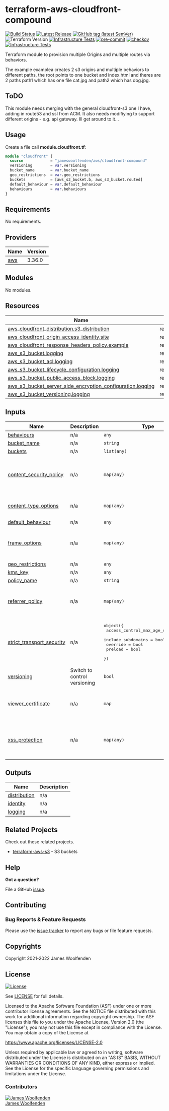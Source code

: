 # terraform-aws-cloudfront-compound

[![Build Status](https://github.com/JamesWoolfenden/terraform-aws-cloudfront-compound/workflows/Verify%20and%20Bump/badge.svg?branch=master)](https://github.com/JamesWoolfenden/terraform-aws-cloudfront-compound)
[![Latest Release](https://img.shields.io/github/release/JamesWoolfenden/terraform-aws-cloudfront-compound.svg)](https://github.com/JamesWoolfenden/terraform-aws-cloudfront-compound/releases/latest)
[![GitHub tag (latest SemVer)](https://img.shields.io/github/tag/JamesWoolfenden/terraform-aws-cloudfront-compound.svg?label=latest)](https://github.com/JamesWoolfenden/terraform-aws-cloudfront-compound/releases/latest)
![Terraform Version](https://img.shields.io/badge/tf-%3E%3D0.14.0-blue.svg)
[![Infrastructure Tests](https://www.bridgecrew.cloud/badges/github/JamesWoolfenden/terraform-aws-cloudfront-compound/cis_aws)](https://www.bridgecrew.cloud/link/badge?vcs=github&fullRepo=JamesWoolfenden%2Fterraform-aws-cloudfront-compound&benchmark=CIS+AWS+V1.2)
[![pre-commit](https://img.shields.io/badge/pre--commit-enabled-brightgreen?logo=pre-commit&logoColor=white)](https://github.com/pre-commit/pre-commit)
[![checkov](https://img.shields.io/badge/checkov-verified-brightgreen)](https://www.checkov.io/)
[![Infrastructure Tests](https://www.bridgecrew.cloud/badges/github/jameswoolfenden/terraform-aws-cloudfront-compound/general)](https://www.bridgecrew.cloud/link/badge?vcs=github&fullRepo=JamesWoolfenden%2Fterraform-aws-cloudfront-compound&benchmark=INFRASTRUCTURE+SECURITY)

Terraform module to provision multiple Origins and multiple routes via behaviors.

The example examplea creates 2 s3 origins and multiple behaviors to different paths, the root points to one bucket and index.html and theres are 2 paths path1 which has one file cat.jpg and path2 which has dog.jpg.

## ToDO

This module needs merging with the general cloudfront-s3 one I have, adding in route53 and ssl from ACM. It also needs modifiying to support different origins - e.g. api gateway. Ill get around to it...

## Usage

Create a file call **module.cloudfront.tf**:

```terraform
module "cloudfront" {
  source            = "jameswoolfenden/aws/cloudfront-compound"
  versioning        = var.versioning
  bucket_name       = var.bucket_name
  geo_restrictions  = var.geo_restrictions
  buckets           = [aws_s3_bucket.b, aws_s3_bucket.routed]
  default_behaviour = var.default_behaviour
  behaviours        = var.behaviours
}
```

<!-- BEGINNING OF PRE-COMMIT-TERRAFORM DOCS HOOK -->
## Requirements

No requirements.

## Providers

| Name | Version |
|------|---------|
| <a name="provider_aws"></a> [aws](#provider\_aws) | 3.36.0 |

## Modules

No modules.

## Resources

| Name | Type |
|------|------|
| [aws_cloudfront_distribution.s3_distribution](https://registry.terraform.io/providers/hashicorp/aws/latest/docs/resources/cloudfront_distribution) | resource |
| [aws_cloudfront_origin_access_identity.site](https://registry.terraform.io/providers/hashicorp/aws/latest/docs/resources/cloudfront_origin_access_identity) | resource |
| [aws_cloudfront_response_headers_policy.example](https://registry.terraform.io/providers/hashicorp/aws/latest/docs/resources/cloudfront_response_headers_policy) | resource |
| [aws_s3_bucket.logging](https://registry.terraform.io/providers/hashicorp/aws/latest/docs/resources/s3_bucket) | resource |
| [aws_s3_bucket_acl.logging](https://registry.terraform.io/providers/hashicorp/aws/latest/docs/resources/s3_bucket_acl) | resource |
| [aws_s3_bucket_lifecycle_configuration.logging](https://registry.terraform.io/providers/hashicorp/aws/latest/docs/resources/s3_bucket_lifecycle_configuration) | resource |
| [aws_s3_bucket_public_access_block.logging](https://registry.terraform.io/providers/hashicorp/aws/latest/docs/resources/s3_bucket_public_access_block) | resource |
| [aws_s3_bucket_server_side_encryption_configuration.logging](https://registry.terraform.io/providers/hashicorp/aws/latest/docs/resources/s3_bucket_server_side_encryption_configuration) | resource |
| [aws_s3_bucket_versioning.logging](https://registry.terraform.io/providers/hashicorp/aws/latest/docs/resources/s3_bucket_versioning) | resource |

## Inputs

| Name | Description | Type | Default | Required |
|------|-------------|------|---------|:--------:|
| <a name="input_behaviours"></a> [behaviours](#input\_behaviours) | n/a | `any` | n/a | yes |
| <a name="input_bucket_name"></a> [bucket\_name](#input\_bucket\_name) | n/a | `string` | n/a | yes |
| <a name="input_buckets"></a> [buckets](#input\_buckets) | n/a | `list(any)` | n/a | yes |
| <a name="input_content_security_policy"></a> [content\_security\_policy](#input\_content\_security\_policy) | n/a | `map(any)` | <pre>{<br>  "content_security_policy": "default-src 'none'; img-src 'self'; script-src 'self'; style-src 'self'; object-src 'none'; frame-ancestors 'none'",<br>  "override": true<br>}</pre> | no |
| <a name="input_content_type_options"></a> [content\_type\_options](#input\_content\_type\_options) | n/a | `map(any)` | <pre>{<br>  "override": true<br>}</pre> | no |
| <a name="input_default_behaviour"></a> [default\_behaviour](#input\_default\_behaviour) | n/a | `any` | n/a | yes |
| <a name="input_frame_options"></a> [frame\_options](#input\_frame\_options) | n/a | `map(any)` | <pre>{<br>  "frame_option": "DENY",<br>  "override": true<br>}</pre> | no |
| <a name="input_geo_restrictions"></a> [geo\_restrictions](#input\_geo\_restrictions) | n/a | `any` | n/a | yes |
| <a name="input_kms_key"></a> [kms\_key](#input\_kms\_key) | n/a | `any` | n/a | yes |
| <a name="input_policy_name"></a> [policy\_name](#input\_policy\_name) | n/a | `string` | `"examplea"` | no |
| <a name="input_referrer_policy"></a> [referrer\_policy](#input\_referrer\_policy) | n/a | `map(any)` | <pre>{<br>  "override": true,<br>  "referrer_policy": "same-origin"<br>}</pre> | no |
| <a name="input_strict_transport_security"></a> [strict\_transport\_security](#input\_strict\_transport\_security) | n/a | <pre>object({<br>    access_control_max_age_sec = number<br>    include_subdomains         = bool<br>    override                   = bool<br>    preload                    = bool<br>  })</pre> | <pre>{<br>  "access_control_max_age_sec": 31536000,<br>  "include_subdomains": true,<br>  "override": true,<br>  "preload": true<br>}</pre> | no |
| <a name="input_versioning"></a> [versioning](#input\_versioning) | Switch to control versioning | `bool` | n/a | yes |
| <a name="input_viewer_certificate"></a> [viewer\_certificate](#input\_viewer\_certificate) | n/a | `map` | <pre>{<br>  "cloudfront_default_certificate": false,<br>  "minimum_protocol_version": "TLSv1.2_2019"<br>}</pre> | no |
| <a name="input_xss_protection"></a> [xss\_protection](#input\_xss\_protection) | n/a | `map(any)` | <pre>{<br>  "mode_block": true,<br>  "override": true,<br>  "protection": true<br>}</pre> | no |

## Outputs

| Name | Description |
|------|-------------|
| <a name="output_distribution"></a> [distribution](#output\_distribution) | n/a |
| <a name="output_identity"></a> [identity](#output\_identity) | n/a |
| <a name="output_logging"></a> [logging](#output\_logging) | n/a |
<!-- END OF PRE-COMMIT-TERRAFORM DOCS HOOK -->

## Related Projects

Check out these related projects.

- [terraform-aws-s3](https://github.com/jameswoolfenden/terraform-aws-s3) - S3 buckets

## Help

**Got a question?**

File a GitHub [issue](https://github.com/JamesWoolfenden/terraform-aws-cloudfront-compound/issues).

## Contributing

### Bug Reports & Feature Requests

Please use the [issue tracker](https://github.com/JamesWoolfenden/terraform-aws-cloudfront-compound/issues) to report any bugs or file feature requests.

## Copyrights

Copyright 2021-2022 James Woolfenden

## License

[![License](https://img.shields.io/badge/License-Apache%202.0-blue.svg)](https://opensource.org/licenses/Apache-2.0)

See [LICENSE](LICENSE) for full details.

Licensed to the Apache Software Foundation (ASF) under one
or more contributor license agreements. See the NOTICE file
distributed with this work for additional information
regarding copyright ownership. The ASF licenses this file
to you under the Apache License, Version 2.0 (the
"License"); you may not use this file except in compliance
with the License. You may obtain a copy of the License at

<https://www.apache.org/licenses/LICENSE-2.0>

Unless required by applicable law or agreed to in writing,
software distributed under the License is distributed on an
"AS IS" BASIS, WITHOUT WARRANTIES OR CONDITIONS OF ANY
KIND, either express or implied. See the License for the
specific language governing permissions and limitations
under the License.

### Contributors

[![James Woolfenden][jameswoolfenden_avatar]][jameswoolfenden_homepage]<br/>[James Woolfenden][jameswoolfenden_homepage]

[jameswoolfenden_homepage]: https://github.com/jameswoolfenden
[jameswoolfenden_avatar]: https://github.com/jameswoolfenden.png?size=150
[github]: https://github.com/jameswoolfenden
[linkedin]: https://www.linkedin.com/in/jameswoolfenden/
[twitter]: https://twitter.com/JimWoolfenden
[share_twitter]: https://twitter.com/intent/tweet/?text=terraform-aws-cloudfront-compound&url=https://github.com/JamesWoolfenden/terraform-aws-cloudfront-compound
[share_linkedin]: https://www.linkedin.com/shareArticle?mini=true&title=terraform-aws-cloudfront-compound&url=https://github.com/JamesWoolfenden/terraform-aws-cloudfront-compound
[share_reddit]: https://reddit.com/submit/?url=https://github.com/JamesWoolfenden/terraform-aws-cloudfront-compound
[share_facebook]: https://facebook.com/sharer/sharer.php?u=https://github.com/JamesWoolfenden/terraform-aws-cloudfront-compound
[share_email]: mailto:?subject=terraform-aws-budget&body=https://github.com/JamesWoolfenden/terraform-aws-cloudfront-compound
